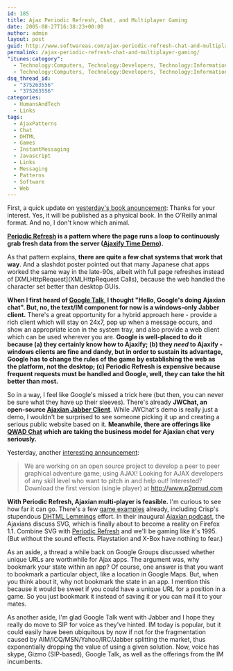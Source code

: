 ```yaml
---
id: 185
title: Ajax Periodic Refresh, Chat, and Multiplayer Gaming
date: 2005-08-27T16:38:23+00:00
author: admin
layout: post
guid: http://www.softwareas.com/ajax-periodic-refresh-chat-and-multiplayer-gaming
permalink: /ajax-periodic-refresh-chat-and-multiplayer-gaming/
"itunes:category":
  - Technology:Computers, Technology:Developers, Technology:Information
  - Technology:Computers, Technology:Developers, Technology:Information
dsq_thread_id:
  - "375263556"
  - "375263556"
categories:
  - HumansAndTech
  - Links
tags:
  - AjaxPatterns
  - Chat
  - DHTML
  - Games
  - InstantMessaging
  - Javascript
  - Links
  - Messaging
  - Patterns
  - Software
  - Web
---
```

First, a quick update on [yesterday's book anouncement](http://www.softwareas.com/ajax-design-patterns-book): Thanks for your interest. Yes, it will be published as a physical book. In the O'Reilly animal format. And no, I don't know which animal.

**[Periodic Refresh](http://ajaxpatterns.org/Periodic_Refresh) is a pattern where the page runs a loop to continuously grab fresh data from the server ([Ajaxify Time Demo](http://ajaxify.com/run/time/periodicRefresh/)).**

As that pattern explains, **there are quite a few chat systems that work that way**. And a slashdot poster pointed out that many Japanese chat apps worked the same way in the late-90s, albeit with full page refreshes instead of [XMLHttpRequest](XMLHttpRequest Calls), because the web handled the character set better than desktop GUIs.

**When I first heard of [Google Talk](http://www.google.com/talk/), I thought "Hello, Google's doing Ajaxian chat". But, no, the text/IM component for now is a windows-only Jabber client.** There's a great opportunity for a hybrid approach here - provide a rich client which will stay on 24x7, pop up when a message occurs, and show an appropriate icon in the system tray, and also provide a web client which can be used wherever you are. **Google is well-placed to do it because (a) they certainly know how to Ajaxify; (b) they *need* to Ajaxify - windows clients are fine and dandy, but in order to sustain its advantage, Google has to change the rules of the game by establishing the web as the platform, not the desktop; (c) Periodic Refresh is expensive because frequent requests must be handled and Google, well, they can take the hit better than most.**

So in a way, I feel like Google's missed a trick here (but then, you can never be sure what they have up their sleeves). There's already **JWChat, an open-source [Ajaxian Jabber Client](http://jwchat.sourceforge.net/index.shtml)**. While JWChat's demo is really just a demo, I wouldn't be surprised to see someone picking it up and creating a serious public website based on it. **Meanwhile, there are offerings like [QWAD Chat](http://www.qwadchat.com/) which are taking the business model for Ajaxian chat very seriously.**

Yesterday, another [interesting announcement](http://groups.google.co.in/group/ajax-web-technology/browse_thread/thread/91d9d38cfdc1a272):

> We are working on an open source project to develop a peer to peer graphical adventure game, using AJAX!
> Looking for AJAX developers of any skill level who want to pitch in and help out!
> Interested? Download the first version (single player) at http://www.p2pmud.com 

**With Periodic Refresh, Ajaxian multi-player is feasible.** I'm curious to see how far it can go. There's a few [game examples](http://ajaxpatterns.org/Ajax_Examples) already, including Crisp's stupendous [DHTML Lemmings](http://crew.tweakers.net/crisp/lemmings/) effort. In their inaugural [Ajaxian podcast](http://www.ajaxian.com/archives/2005/08/ajaxiancom_laun.html), the Ajaxians discuss SVG, which is finally about to become a reality on Firefox 1.1. Combine SVG with [Periodic Refresh](http://ajaxpatterns.org/Periodic_Refresh) and we'll be gaming like it's 1995. (But without the sound effects. Playstation and X-Box have nothing to fear.)

As an aside, a thread a while back on Google Groups discussed whether unique URLs are worthwhile for Ajax apps. The argument was, why bookmark your state within an app?  Of course, one answer is that you want to bookmark a particular object, like a location in Google Maps. But, when you think about it, why not bookmark the state in an app. I mention this because it would be sweet if you could have a unique URL for a position in a game. So you just bookmark it instead of saving it or you can mail it to your mates.

As another aside, I'm glad Google Talk went with Jabber and I hope they really do move to SIP for voice as they've hinted. IM today is popular, but it could easily have been ubiquitous by now if not for the fragmentation caused by AIM/ICQ/MSN/Yahoo/IRC/Jabber splitting the market, thus exponentially dropping the value of using a given solution. Now, voice has skype, Gizmo (SIP-based), Google Talk, as well as the offerings from the IM incumbents.
